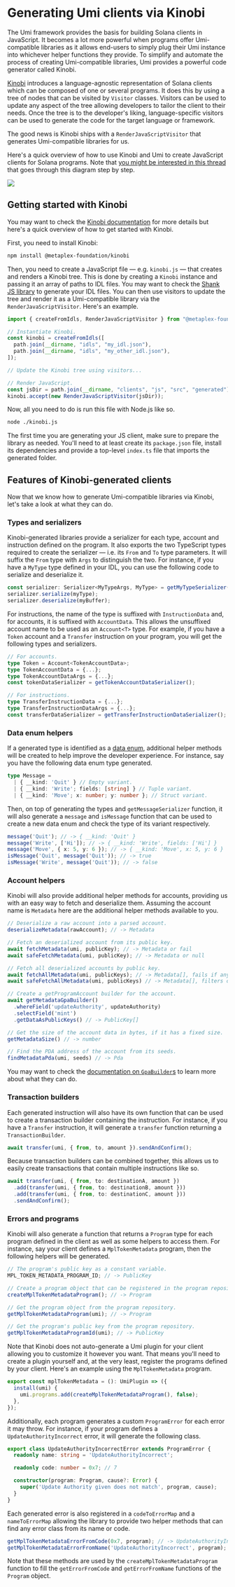 # Generating Umi clients via Kinobi

The Umi framework provides the basis for building Solana clients in JavaScript. It becomes a lot more powerful when programs offer Umi-compatible libraries as it allows end-users to simply plug their Umi instance into whichever helper functions they provide. To simplify and automate the process of creating Umi-compatible libraries, Umi provides a powerful code generator called Kinobi.

[Kinobi](https://github.com/metaplex-foundation/kinobi) introduces a language-agnostic representation of Solana clients which can be composed of one or several programs. It does this by using a tree of nodes that can be visited by `Visitor` classes. Visitors can be used to update any aspect of the tree allowing developers to tailor the client to their needs. Once the tree is to the developer's liking, language-specific visitors can be used to generate the code for the target language or framework.

The good news is Kinobi ships with a `RenderJavaScriptVisitor` that generates Umi-compatible libraries for us.

Here's a quick overview of how to use Kinobi and Umi to create JavaScript clients for Solana programs. Note that [you might be interested in this thread](https://twitter.com/lorismatic/status/1637890024992833536) that goes through this diagram step by step.

![](https://pbs.twimg.com/media/Frr0StQaIAAc16a?format=jpg&name=4096x4096)

## Getting started with Kinobi

You may want to check the [Kinobi documentation](https://github.com/metaplex-foundation/kinobi) for more details but here's a quick overview of how to get started with Kinobi.

First, you need to install Kinobi:

```sh
npm install @metaplex-foundation/kinobi
```

Then, you need to create a JavaScript file — e.g. `kinobi.js` — that creates and renders a Kinobi tree. This is done by creating a `Kinobi` instance and passing it an array of paths to IDL files. You may want to check the [Shank JS library](https://github.com/metaplex-foundation/shank-js) to generate your IDL files. You can then use visitors to update the tree and render it as a Umi-compatible library via the `RenderJavaScriptVisitor`. Here's an example.

```ts
import { createFromIdls, RenderJavaScriptVisitor } from "@metaplex-foundation/kinobi";

// Instantiate Kinobi.
const kinobi = createFromIdls([
  path.join(__dirname, "idls", "my_idl.json"),
  path.join(__dirname, "idls", "my_other_idl.json"),
]);

// Update the Kinobi tree using visitors...

// Render JavaScript.
const jsDir = path.join(__dirname, "clients", "js", "src", "generated");
kinobi.accept(new RenderJavaScriptVisitor(jsDir));
```

Now, all you need to do is run this file with Node.js like so.

```sh
node ./kinobi.js
```

The first time you are generating your JS client, make sure to prepare the library as needed. You'll need to at least create its `package.json` file, install its dependencies and provide a top-level `index.ts` file that imports the generated folder.

## Features of Kinobi-generated clients

Now that we know how to generate Umi-compatible libraries via Kinobi, let's take a look at what they can do.

### Types and serializers

Kinobi-generated libraries provide a serializer for each type, account and instruction defined on the program. It also exports the two TypeScript types required to create the serializer — i.e. its `From` and `To` type parameters. It will suffix the `From` type with `Args` to distinguish the two. For instance, if you have a `MyType` type defined in your IDL, you can use the following code to serialize and deserialize it.

```ts
const serializer: Serializer<MyTypeArgs, MyType> = getMyTypeSerializer();
serializer.serialize(myType);
serializer.deserialize(myBuffer);
```

For instructions, the name of the type is suffixed with `InstructionData` and, for accounts, it is suffixed with `AccountData`. This allows the unsuffixed account name to be used as an `Account<T>` type. For example, if you have a `Token` account and a `Transfer` instruction on your program, you will get the following types and serializers.

```ts
// For accounts.
type Token = Account<TokenAccountData>;
type TokenAccountData = {...};
type TokenAccountDataArgs = {...};
const tokenDataSerializer = getTokenAccountDataSerializer();

// For instructions.
type TransferInstructionData = {...};
type TransferInstructionDataArgs = {...};
const transferDataSerializer = getTransferInstructionDataSerializer();
```

### Data enum helpers

If a generated type is identified as a [data enum](./serializers.md#data-enums), additional helper methods will be created to help improve the developer experience. For instance, say you have the following data enum type generated.

```ts
type Message = 
  | { __kind: 'Quit' } // Empty variant.
  | { __kind: 'Write'; fields: [string] } // Tuple variant.
  | { __kind: 'Move'; x: number; y: number }; // Struct variant.
```

Then, on top of generating the types and `getMessageSerializer` function, it will also generate a `message` and `isMessage` function that can be used to create a new data enum and check the type of its variant respectively.

```ts
message('Quit'); // -> { __kind: 'Quit' }
message('Write', ['Hi']); // -> { __kind: 'Write', fields: ['Hi'] }
message('Move', { x: 5, y: 6 }); // -> { __kind: 'Move', x: 5, y: 6 }
isMessage('Quit', message('Quit')); // -> true
isMessage('Write', message('Quit')); // -> false
```

### Account helpers

Kinobi will also provide additional helper methods for accounts, providing us with an easy way to fetch and deserialize them. Assuming the account name is `Metadata` here are the additional helper methods available to you.

```ts
// Deserialize a raw account into a parsed account.
deserializeMetadata(rawAccount); // -> Metadata

// Fetch an deserialized account from its public key.
await fetchMetadata(umi, publicKey); // -> Metadata or fail
await safeFetchMetadata(umi, publicKey); // -> Metadata or null

// Fetch all deserialized accounts by public key.
await fetchAllMetadata(umi, publicKeys); // -> Metadata[], fails if any account is missing
await safeFetchAllMetadata(umi, publicKeys) // -> Metadata[], filters out missing accounts

// Create a getProgramAccount builder for the account.
await getMetadataGpaBuilder()
  .whereField('updateAuthority', updateAuthority)
  .selectField('mint')
  .getDataAsPublicKeys() // -> PublicKey[]

// Get the size of the account data in bytes, if it has a fixed size.
getMetadataSize() // -> number

// Find the PDA address of the account from its seeds.
findMetadataPda(umi, seeds) // -> Pda
```

You may want to check the [documentation on `GpaBuilder`s](./helpers.md#gpabuilders) to learn more about what they can do.

### Transaction builders

Each generated instruction will also have its own function that can be used to create a transaction builder containing the instruction. For instance, if you have a `Transfer` instruction, it will generate a `transfer` function returning a `TransactionBuilder`.

```ts
await transfer(umi, { from, to, amount }).sendAndConfirm();
```

Because transaction builders can be combined together, this allows us to easily create transactions that contain multiple instructions like so.

```ts
await transfer(umi, { from, to: destinationA, amount })
  .add(transfer(umi, { from, to: destinationB, amount }))
  .add(transfer(umi, { from, to: destinationC, amount }))
  .sendAndConfirm();
```

### Errors and programs

Kinobi will also generate a function that returns a `Program` type for each program defined in the client as well as some helpers to access them. For instance, say your client defines a `MplTokenMetadata` program, then the following helpers will be generated.

```ts
// The program's public key as a constant variable.
MPL_TOKEN_METADATA_PROGRAM_ID; // -> PublicKey

// Create a program object that can be registered in the program repository.
createMplTokenMetadataProgram(); // -> Program

// Get the program object from the program repository.
getMplTokenMetadataProgram(umi); // -> Program

// Get the program's public key from the program repository.
getMplTokenMetadataProgramId(umi); // -> PublicKey
```

Note that Kinobi does not auto-generate a Umi plugin for your client allowing you to customize it however you want. That means you'll need to create a plugin yourself and, at the very least, register the programs defined by your client. Here's an example using the `MplTokenMetadata` program.

```ts
export const mplTokenMetadata = (): UmiPlugin => ({
  install(umi) {
    umi.programs.add(createMplTokenMetadataProgram(), false);
  },
});
```

Additionally, each program generates a custom `ProgramError` for each error it may throw. For instance, if your program defines a `UpdateAuthorityIncorrect` error, it will generate the following class.

```ts
export class UpdateAuthorityIncorrectError extends ProgramError {
  readonly name: string = 'UpdateAuthorityIncorrect';

  readonly code: number = 0x7; // 7

  constructor(program: Program, cause?: Error) {
    super('Update Authority given does not match', program, cause);
  }
}
```

Each generated error is also registered in a `codeToErrorMap` and a `nameToErrorMap` allowing the library to provide two helper methods that can find any error class from its name or code.

```ts
getMplTokenMetadataErrorFromCode(0x7, program); // -> UpdateAuthorityIncorrectError
getMplTokenMetadataErrorFromName('UpdateAuthorityIncorrect', program); // -> UpdateAuthorityIncorrectError
```

Note that these methods are used by the `createMplTokenMetadataProgram` function to fill the `getErrorFromCode` and `getErrorFromName` functions of the `Program` object.
